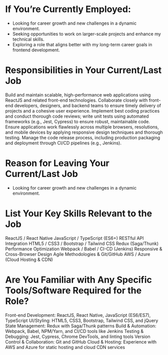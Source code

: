 # If You’re Currently Employed:
- Looking for career growth and new challenges in a dynamic environment.
- Seeking opportunities to work on larger-scale projects and enhance my technical skills.
- Exploring a role that aligns better with my long-term career goals in frontend development.

# Responsibilities in Your Current/Last Job  
Build and maintain scalable, high-performance web applications using ReactJS and related front-end technologies.
Collaborate closely with front-end developers, designers, and backend teams to ensure timely delivery of projects and a cohesive user experience.
Implement best coding practices and conduct thorough code reviews; write unit tests using automated frameworks (e.g., Jest, Cypress) to ensure robust, maintainable code.
Ensure applications work flawlessly across multiple browsers, resolutions, and mobile devices by applying responsive design techniques and thorough testing.
Manage the code release process, including production packaging and deployment through CI/CD pipelines (e.g., Jenkins).

# Reason for Leaving Your Current/Last Job 
- Looking for career growth and new challenges in a dynamic environment.

# List Your Key Skills Relevant to the Job 
ReactJS / React Native
JavaScript / TypeScript (ES6+)
RESTful API Integration
HTML5 / CSS3 / Bootstrap / Tailwind CSS
Redux (Saga/Thunk)
Performance Optimization
Webpack / Babel / CI-CD (Jenkins)
Responsive & Cross-Browser Design
Agile Methodologies & Git/GitHub
AWS / Azure (Cloud Hosting & CDN)

# Are You Familiar with Any Specific Tools/Software Required for the Role?
Front-end Development: ReactJS, React Native, JavaScript (ES6/ES7), TypeScript
UI/Styling: HTML5, CSS3, Bootstrap, Tailwind CSS, and jQuery
State Management: Redux with Saga/Thunk patterns
Build & Automation: Webpack, Babel, NPM/Yarn, and CI/CD tools like Jenkins
Testing & Debugging: Jest, Cypress, Chrome DevTools, and linting tools
Version Control & Collaboration: Git and GitHub
Cloud & Hosting: Experience with AWS and Azure for static hosting and cloud CDN services
